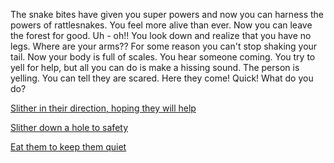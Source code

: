 The snake bites have given you super powers and now you can harness the powers
of rattlesnakes. You feel more alive than ever. Now you can leave the forest for 
good. Uh - oh!! You look down and realize that you have no legs. Where are your arms??
For some reason you can't stop shaking your tail. Now your body is full of scales. You hear 
someone coming. You try to yell for help, but all you can do is make a hissing sound. The person
is yelling. You can tell they are scared. Here they come! Quick! What do you do?

[Slither in their direction, hoping they will help](slither/help.md)

[Slither down a hole to safety](slither/safety.md)

[Eat them to keep them quiet](eat/eat.md)